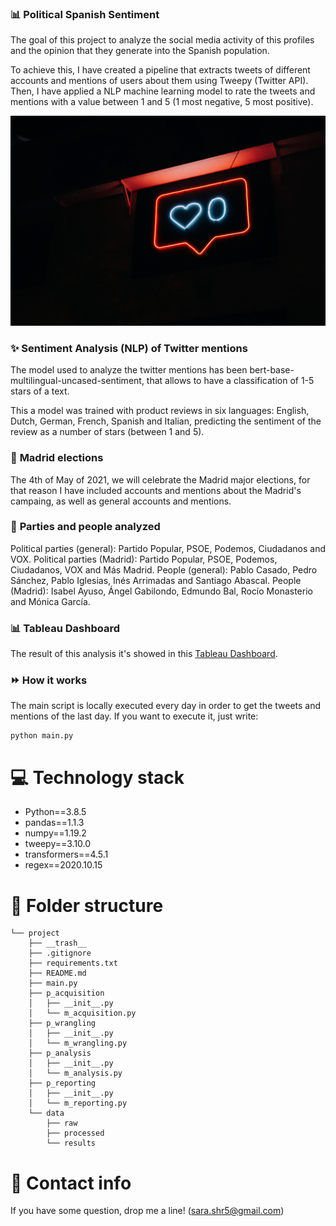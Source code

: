 
### :bar_chart: Political Spanish Sentiment
The goal of this project to analyze the social media activity of this profiles and the opinion that they generate into the Spanish population.

To achieve this, I have created a pipeline that extracts tweets of different accounts and mentions of users about them using Tweepy (Twitter API). Then, I have applied a NLP machine learning model to rate the tweets and mentions with a value between 1 and 5 (1 most negative, 5 most positive).


![alt text](https://github.com/ssarahreyes/political_spanish_sentiment/blob/main/images/README_image.jpeg)


### :sparkles: **Sentiment Analysis (NLP) of Twitter mentions**
The model used to analyze the twitter mentions has been bert-base-multilingual-uncased-sentiment, that allows to have a classification of 1-5 stars of a text.

This a model was trained with product reviews in six languages: English, Dutch, German, French, Spanish and Italian, predicting the sentiment of the review as a number of stars (between 1 and 5).


### :incoming_envelope: **Madrid elections**
The 4th of May of 2021, we will celebrate the Madrid major elections, for that reason I have included accounts and mentions about the Madrid's campaing, as well as general accounts and mentions.

### :bust_in_silhouette: **Parties and people analyzed**

Political parties (general): Partido Popular, PSOE, Podemos, Ciudadanos and VOX.
Political parties (Madrid): Partido Popular, PSOE, Podemos, Ciudadanos, VOX and Más Madrid.
People (general): Pablo Casado, Pedro Sánchez, Pablo Iglesias, Inés Arrimadas and Santiago Abascal.
People (Madrid): Isabel Ayuso, Ángel Gabilondo, Edmundo Bal, Rocío Monasterio and Mónica García.


### :bar_chart: **Tableau Dashboard**
The result of this analysis it's showed in this [Tableau Dashboard](https://public.tableau.com/profile/sara.hern.ndez#!/vizhome/ih_datamadpt0420_project_m2_16141539604710/DiamondDashboard?publish=yes). 


### :fast_forward: How it works
The main script is locally executed every day in order to get the tweets and mentions of the last day. If you want to execute it, just write:

```
python main.py
```


# :computer: **Technology stack**
- Python==3.8.5
- pandas==1.1.3 
- numpy==1.19.2
- tweepy==3.10.0
- transformers==4.5.1
- regex==2020.10.15


# :file_folder: **Folder structure**
```
└── project
    ├── __trash__
    ├── .gitignore
    ├── requirements.txt
    ├── README.md
    ├── main.py
    ├── p_acquisition
    │   ├── __init__.py
    │   └── m_acquisition.py
    ├── p_wrangling
    │   ├── __init__.py
    │   └── m_wrangling.py
    ├── p_analysis
    │   ├── __init__.py
    │   └── m_analysis.py
    ├── p_reporting
    │   ├── __init__.py
    │   └── m_reporting.py
    └── data
        ├── raw
        ├── processed
        └── results
```

# :incoming_envelope: **Contact info**
If you have some question, drop me a line! (sara.shr5@gmail.com)



